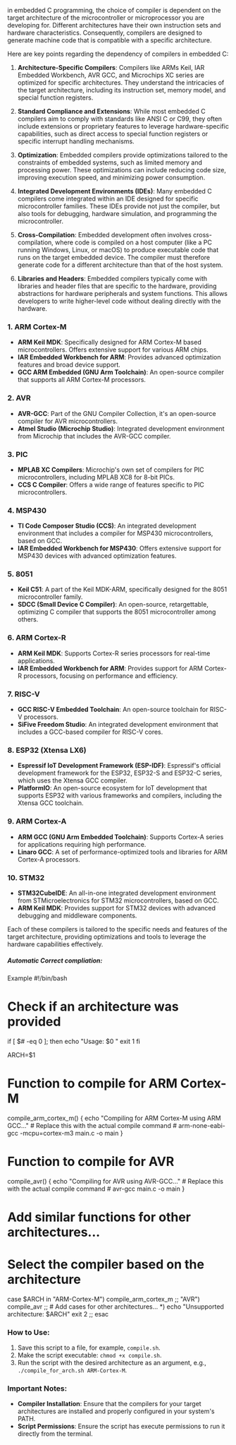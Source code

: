 in embedded C programming, the choice of compiler is dependent on the target architecture of the microcontroller or microprocessor you are developing for. Different architectures have their own instruction sets and hardware characteristics. Consequently, compilers are designed to generate machine code that is compatible with a specific architecture.

Here are key points regarding the dependency of compilers in embedded C:

1. **Architecture-Specific Compilers**: Compilers like ARMs Keil, IAR Embedded Workbench, AVR GCC, and Microchips XC series are optimized for specific architectures. They understand the intricacies of the target architecture, including its instruction set, memory model, and special function registers.

2. **Standard Compliance and Extensions**: While most embedded C compilers aim to comply with standards like ANSI C or C99, they often include extensions or proprietary features to leverage hardware-specific capabilities, such as direct access to special function registers or specific interrupt handling mechanisms.

3. **Optimization**: Embedded compilers provide optimizations tailored to the constraints of embedded systems, such as limited memory and processing power. These optimizations can include reducing code size, improving execution speed, and minimizing power consumption.

4. **Integrated Development Environments (IDEs)**: Many embedded C compilers come integrated within an IDE designed for specific microcontroller families. These IDEs provide not just the compiler, but also tools for debugging, hardware simulation, and programming the microcontroller.

5. **Cross-Compilation**: Embedded development often involves cross-compilation, where code is compiled on a host computer (like a PC running Windows, Linux, or macOS) to produce executable code that runs on the target embedded device. The compiler must therefore generate code for a different architecture than that of the host system.

6. **Libraries and Headers**: Embedded compilers typically come with libraries and header files that are specific to the hardware, providing abstractions for hardware peripherals and system functions. This allows developers to write higher-level code without dealing directly with the hardware.

### 1. **ARM Cortex-M**
- **ARM Keil MDK**: Specifically designed for ARM Cortex-M based microcontrollers. Offers extensive support for various ARM chips.
- **IAR Embedded Workbench for ARM**: Provides advanced optimization features and broad device support.
- **GCC ARM Embedded (GNU Arm Toolchain)**: An open-source compiler that supports all ARM Cortex-M processors.

### 2. **AVR**
- **AVR-GCC**: Part of the GNU Compiler Collection, it's an open-source compiler for AVR microcontrollers.
- **Atmel Studio (Microchip Studio)**: Integrated development environment from Microchip that includes the AVR-GCC compiler.

### 3. **PIC**
- **MPLAB XC Compilers**: Microchip's own set of compilers for PIC microcontrollers, including MPLAB XC8 for 8-bit PICs.
- **CCS C Compiler**: Offers a wide range of features specific to PIC microcontrollers.

### 4. **MSP430**
- **TI Code Composer Studio (CCS)**: An integrated development environment that includes a compiler for MSP430 microcontrollers, based on GCC.
- **IAR Embedded Workbench for MSP430**: Offers extensive support for MSP430 devices with advanced optimization features.

### 5. **8051**
- **Keil C51**: A part of the Keil MDK-ARM, specifically designed for the 8051 microcontroller family.
- **SDCC (Small Device C Compiler)**: An open-source, retargettable, optimizing C compiler that supports the 8051 microcontroller among others.

### 6. **ARM Cortex-R**
- **ARM Keil MDK**: Supports Cortex-R series processors for real-time applications.
- **IAR Embedded Workbench for ARM**: Provides support for ARM Cortex-R processors, focusing on performance and efficiency.

### 7. **RISC-V**
- **GCC RISC-V Embedded Toolchain**: An open-source toolchain for RISC-V processors.
- **SiFive Freedom Studio**: An integrated development environment that includes a GCC-based compiler for RISC-V cores.

### 8. **ESP32 (Xtensa LX6)**
- **Espressif IoT Development Framework (ESP-IDF)**: Espressif's official development framework for the ESP32, ESP32-S and ESP32-C series, which uses the Xtensa GCC compiler.
- **PlatformIO**: An open-source ecosystem for IoT development that supports ESP32 with various frameworks and compilers, including the Xtensa GCC toolchain.

### 9. **ARM Cortex-A**
- **ARM GCC (GNU Arm Embedded Toolchain)**: Supports Cortex-A series for applications requiring high performance.
- **Linaro GCC**: A set of performance-optimized tools and libraries for ARM Cortex-A processors.

### 10. **STM32**
- **STM32CubeIDE**: An all-in-one integrated development environment from STMicroelectronics for STM32 microcontrollers, based on GCC.
- **ARM Keil MDK**: Provides support for STM32 devices with advanced debugging and middleware components.

Each of these compilers is tailored to the specific needs and features of the target architecture, providing optimizations and tools to leverage the hardware capabilities effectively.


##### Automatic Correct compliation:

Example 
#!/bin/bash

# Check if an architecture was provided
if [ $# -eq 0 ]; then
    echo "Usage: $0 <architecture>"
    exit 1
fi

ARCH=$1

# Function to compile for ARM Cortex-M
compile_arm_cortex_m() {
    echo "Compiling for ARM Cortex-M using ARM GCC..."
    # Replace this with the actual compile command
    # arm-none-eabi-gcc -mcpu=cortex-m3 main.c -o main
}

# Function to compile for AVR
compile_avr() {
    echo "Compiling for AVR using AVR-GCC..."
    # Replace this with the actual compile command
    # avr-gcc main.c -o main
}

# Add similar functions for other architectures...

# Select the compiler based on the architecture
case $ARCH in
    "ARM-Cortex-M")
        compile_arm_cortex_m
        ;;
    "AVR")
        compile_avr
        ;;
    # Add cases for other architectures...
    *)
        echo "Unsupported architecture: $ARCH"
        exit 2
        ;;
esac

### How to Use:
1. Save this script to a file, for example, `compile.sh`.
2. Make the script executable: `chmod +x compile.sh`.
3. Run the script with the desired architecture as an argument, e.g., `./compile_for_arch.sh ARM-Cortex-M`.

### Important Notes:
- **Compiler Installation**: Ensure that the compilers for your target architectures are installed and properly configured in your system's PATH.
- **Script Permissions**: Ensure the script has execute permissions to run it directly from the terminal.
